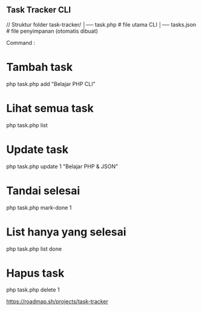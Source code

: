 ## Task Tracker CLI

// Struktur folder
task-tracker/
│── task.php # file utama CLI
│── tasks.json # file penyimpanan (otomatis dibuat)

Command :

# Tambah task

php task.php add "Belajar PHP CLI"

# Lihat semua task

php task.php list

# Update task

php task.php update 1 "Belajar PHP & JSON"

# Tandai selesai

php task.php mark-done 1

# List hanya yang selesai

php task.php list done

# Hapus task

php task.php delete 1

https://roadmap.sh/projects/task-tracker
